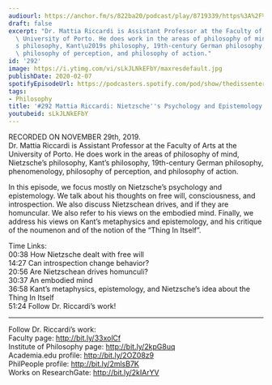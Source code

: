 ```yaml
---
audiourl: https://anchor.fm/s/822ba20/podcast/play/8719339/https%3A%2F%2Fd3ctxlq1ktw2nl.cloudfront.net%2Fproduction%2F2019-10-29%2F36059188-44100-2-924133eb2a269.m4a
draft: false
excerpt: "Dr. Mattia Riccardi is Assistant Professor at the Faculty of Arts at the\
  \ University of Porto. He does work in the areas of philosophy of mind, Nietzsche\u2019\
  s philosophy, Kant\u2019s philosophy, 19th-century German philosophy, phenomenology,\
  \ philosophy of perception, and philosophy of action."
id: '292'
image: https://i.ytimg.com/vi/sLkJLNkEFbY/maxresdefault.jpg
publishDate: 2020-02-07
spotifyEpisodeUrl: https://podcasters.spotify.com/pod/show/thedissenter/episodes/292-Mattia-Riccardi-Nietzsches-Psychology-And-Epistemology-e98jhb
tags:
- Philosophy
title: '#292 Mattia Riccardi: Nietzsche''s Psychology and Epistemology'
youtubeid: sLkJLNkEFbY
---
```

<div class="timelinks">

RECORDED ON NOVEMBER 29th, 2019.  
Dr. Mattia Riccardi is Assistant Professor at the Faculty of Arts at the University of Porto. He does work in the areas of philosophy of mind, Nietzsche’s philosophy, Kant’s philosophy, 19th-century German philosophy, phenomenology, philosophy of perception, and philosophy of action.

In this episode, we focus mostly on Nietzsche’s psychology and epistemology. We talk about his thoughts on free will, consciousness, and introspection. We also discuss Nietzschean drives, and if they are homuncular. We also refer to his views on the embodied mind. Finally, we address his views on Kant’s metaphysics and epistemology, and his critique of the noumenon and of the notion of the “Thing In Itself”.

Time Links:  
<time>00:38</time> How Nietzsche dealt with free will  
<time>14:27</time> Can introspection change behavior?   
<time>20:56</time> Are Nietzschean drives homunculi?  
<time>30:37</time> An embodied mind  
<time>36:58</time> Kant’s metaphysics, epistemology, and Nietzsche’s idea about the Thing In Itself  
<time>51:24</time> Follow Dr. Riccardi’s work!

---

Follow Dr. Riccardi’s work:  
Faculty page: http://bit.ly/33xolCf  
Institute of Philosophy page: http://bit.ly/2kpG8uq  
Academia.edu profile: http://bit.ly/2OZ08z9  
PhilPeople profile: http://bit.ly/2mlsB7K  
Works on ResearchGate: http://bit.ly/2kIArYV
</div>

